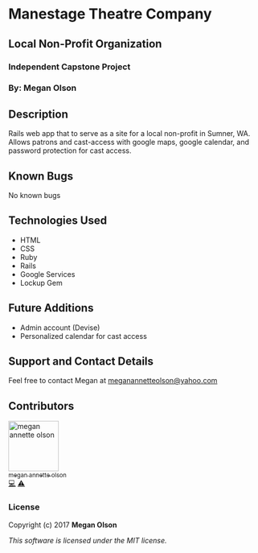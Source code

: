 # Manestage Theatre Company
## Local Non-Profit Organization

### Independent Capstone Project
### By: Megan Olson

## Description

Rails web app that to serve as a site for a local non-profit in Sumner, WA. Allows patrons and cast-access with google maps, google calendar, and password protection for cast access.

## Known Bugs

No known bugs

## Technologies Used

* HTML
* CSS
* Ruby
* Rails
* Google Services
* Lockup Gem

## Future Additions

* Admin account (Devise)
* Personalized calendar for cast access


## Support and Contact Details

Feel free to contact Megan at meganannetteolson@yahoo.com

## Contributors

<img src="https://avatars.githubusercontent.com/MegOlson?s=100" width="100" alt="megan annette olson" /><br />[<sub>megan annette olson</sub>](https://github.com/MegOlson)<br />[💻](https://github.com/MegOlson/manestage_theatre_company/commits?author=MegOlson) [⚠️](https://github.com/MegOlson/manestage_theatre_company/commits?author=MegOlson)

### License

Copyright (c) 2017 **Megan Olson**

*This software is licensed under the MIT license.*

